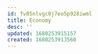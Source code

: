 ```yaml
---
id: fv05nlvgc0j7eo5p928iwml
title: Economy
desc: ''
updated: 1680253915157
created: 1680253913560
---
```

